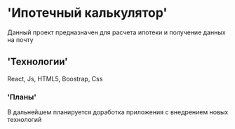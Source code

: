# 'Ипотечный калькулятор' 

Данный проект предназначен для расчета ипотеки и получение данных на почту 

## 'Технологии'

React, Js, HTML5, Boostrap, Css

### 'Планы'

В дальнейшем планируется доработка приложения с внедрением новых технологий